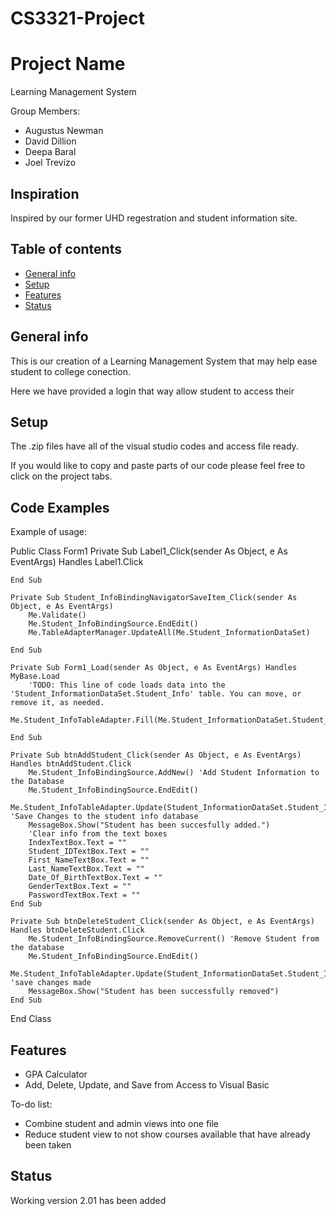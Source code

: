 # CS3321-Project

# Project Name
Learning Management System

Group Members:
* Augustus Newman
* David Dillion
* Deepa Baral
* Joel Trevizo

## Inspiration
Inspired by our former UHD regestration and student information site.

## Table of contents
* [General info](#general-info)
* [Setup](#setup)
* [Features](#features)
* [Status](#status)

## General info
 This is our creation of a Learning Management System that may help ease student to college conection. 
   
 Here we have provided a login that way allow student to access their 

## Setup
  The .zip files have all of the visual studio codes and access file ready.

  If you would like to copy and paste parts of our code please feel free to click on the project tabs.

## Code Examples
 Example of usage:
 
 Public Class Form1
    Private Sub Label1_Click(sender As Object, e As EventArgs) Handles Label1.Click

    End Sub

    Private Sub Student_InfoBindingNavigatorSaveItem_Click(sender As Object, e As EventArgs)
        Me.Validate()
        Me.Student_InfoBindingSource.EndEdit()
        Me.TableAdapterManager.UpdateAll(Me.Student_InformationDataSet)

    End Sub

    Private Sub Form1_Load(sender As Object, e As EventArgs) Handles MyBase.Load
        'TODO: This line of code loads data into the 'Student_InformationDataSet.Student_Info' table. You can move, or remove it, as needed.
        Me.Student_InfoTableAdapter.Fill(Me.Student_InformationDataSet.Student_Info)

    End Sub

    Private Sub btnAddStudent_Click(sender As Object, e As EventArgs) Handles btnAddStudent.Click
        Me.Student_InfoBindingSource.AddNew() 'Add Student Information to the Database
        Me.Student_InfoBindingSource.EndEdit()
        Me.Student_InfoTableAdapter.Update(Student_InformationDataSet.Student_Info) 'Save Changes to the student info database
        MessageBox.Show("Student has been succesfully added.")
        'Clear info from the text boxes
        IndexTextBox.Text = ""
        Student_IDTextBox.Text = ""
        First_NameTextBox.Text = ""
        Last_NameTextBox.Text = ""
        Date_Of_BirthTextBox.Text = ""
        GenderTextBox.Text = ""
        PasswordTextBox.Text = ""
    End Sub

    Private Sub btnDeleteStudent_Click(sender As Object, e As EventArgs) Handles btnDeleteStudent.Click
        Me.Student_InfoBindingSource.RemoveCurrent() 'Remove Student from the database
        Me.Student_InfoBindingSource.EndEdit()
        Me.Student_InfoTableAdapter.Update(Student_InformationDataSet.Student_Info) 'save changes made
        MessageBox.Show("Student has been successfully removed")
    End Sub
End Class

## Features
* GPA Calculator
* Add, Delete, Update, and Save from Access to Visual Basic

To-do list:
* Combine student and admin views into one file
* Reduce student view to not show courses available that have already been taken

## Status
Working version 2.01 has been added
